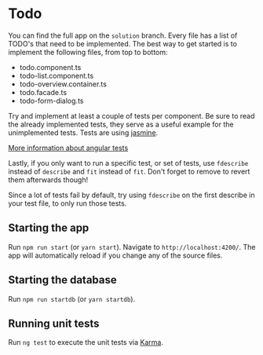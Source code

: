 # Todo

You can find the full app on the `solution` branch.
Every file has a list of TODO's that need to be implemented.
The best way to get started is to implement the following files, from top to bottom:
* todo.component.ts
* todo-list.component.ts
* todo-overview.container.ts
* todo.facade.ts
* todo-form-dialog.ts

Try and implement at least a couple of tests per component.
Be sure to read the already implemented tests, they serve as a useful example for the unimplemented tests.
Tests are using [jasmine](https://jasmine.github.io/tutorials/your_first_suite).

[More information about angular tests](https://angular.io/guide/testing#component-test-basics)

Lastly, if you only want to run a specific test, or set of tests, use `fdescribe` instead of `describe` and `fit` instead of `fit`.
Don't forget to remove to revert them afterwards though!

Since a lot of tests fail by default, try using `fdescribe` on the first describe in your test file, to only run those tests.

## Starting the app

Run `npm run start` (or `yarn start`). Navigate to `http://localhost:4200/`. The app will automatically reload if you change any of the source files.

## Starting the database

Run `npm run startdb` (or `yarn startdb`). 

## Running unit tests

Run `ng test` to execute the unit tests via [Karma](https://karma-runner.github.io).
